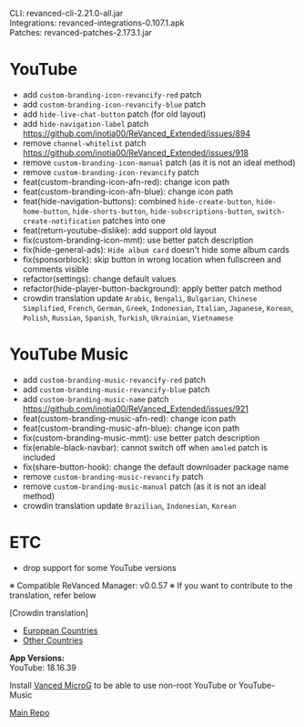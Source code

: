 CLI: revanced-cli-2.21.0-all.jar  
Integrations: revanced-integrations-0.107.1.apk  
Patches: revanced-patches-2.173.1.jar  

YouTube
==
- add `custom-branding-icon-revancify-red` patch
- add `custom-branding-icon-revancify-blue` patch
- add `hide-live-chat-button` patch (for old layout)
- add `hide-navigation-label` patch https://github.com/inotia00/ReVanced_Extended/issues/894
- remove `channel-whitelist` patch https://github.com/inotia00/ReVanced_Extended/issues/918
- remove `custom-branding-icon-manual` patch (as it is not an ideal method)
- remove `custom-branding-icon-revancify` patch
- feat(custom-branding-icon-afn-red): change icon path
- feat(custom-branding-icon-afn-blue): change icon path
- feat(hide-navigation-buttons): combined `hide-create-button`, `hide-home-button`, `hide-shorts-button`, `hide-subscriptions-button`, `switch-create-notification` patches into one
- feat(return-youtube-dislike): add support old layout
- fix(custom-branding-icon-mmt): use better patch description
- fix(hide-general-ads): `Hide album card` doesn't hide some album cards
- fix(sponsorblock): skip button in wrong location when fullscreen and comments visible
- refactor(settings): change default values
- refactor(hide-player-button-background): apply better patch method
- crowdin translation update
`Arabic`, `Bengali`, `Bulgarian`, `Chinese Simplified`, `French`, `German`, `Greek`, `Indonesian`, `Italian`, `Japanese`, `Korean`, `Polish`, `Russian`, `Spanish`, `Turkish`, `Ukrainian`, `Vietnamese`


YouTube Music
==
- add `custom-branding-music-revancify-red` patch
- add `custom-branding-music-revancify-blue` patch
- add `custom-branding-music-name` patch https://github.com/inotia00/ReVanced_Extended/issues/921
- feat(custom-branding-music-afn-red): change icon path
- feat(custom-branding-music-afn-blue): change icon path
- fix(custom-branding-music-mmt): use better patch description
- fix(enable-black-navbar): cannot switch off when `amoled` patch is included
- fix(share-button-hook): change the default downloader package name
- remove `custom-branding-music-revancify` patch
- remove `custom-branding-music-manual` patch (as it is not an ideal method)
- crowdin translation update
`Brazilian`, `Indonesian`, `Korean`


ETC
==
- drop support for some YouTube versions


※ Compatible ReVanced Manager: v0.0.57
※ If you want to contribute to the translation, refer below

[Crowdin translation]
- [European Countries](https://crowdin.com/project/revancedextendedeu)
- [Other Countries](https://crowdin.com/project/revancedextended)
  
**App Versions:**  
YouTube: 18.16.39  

Install [Vanced MicroG](https://github.com/inotia00/VancedMicroG/releases) to be able to use non-root YouTube or YouTube-Music  

[Main Repo](https://github.com/NoName-exe/revanced-extended)  
